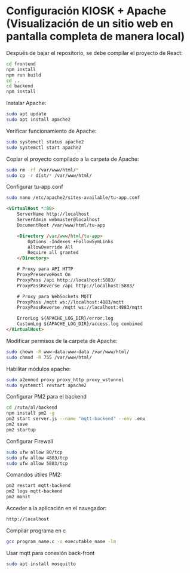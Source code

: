 # Configuración KIOSK + Apache (Visualización de un sitio web en pantalla completa de manera local)

Después de bajar el repositorio, se debe compilar el proyecto de React:

```bash
cd frontend
npm install
npm run build
cd ..
cd backend
npm install
```

Instalar Apache:

```bash
sudo apt update
sudo apt install apache2
```

Verificar funcionamiento de Apache:

```bash
sudo systemctl status apache2
sudo systemctl start apache2
```

Copiar el proyecto compilado a la carpeta de Apache:

```bash
sudo rm -rf /var/www/html/*
sudo cp -r dist/* /var/www/html/
```

Configurar tu-app.conf
```bash
sudo nano /etc/apache2/sites-available/tu-app.conf
```

```html
<VirtualHost *:80>
    ServerName http://localhost
    ServerAdmin webmaster@localhost
    DocumentRoot /var/www/html/tu-app

    <Directory /var/www/html/tu-app>
        Options -Indexes +FollowSymLinks
        AllowOverride All
        Require all granted
    </Directory>

    # Proxy para API HTTP
    ProxyPreserveHost On
    ProxyPass /api http://localhost:5883/
    ProxyPassReverse /api http://localhost:5883/

    # Proxy para WebSockets MQTT
    ProxyPass /mqtt ws://localhost:4883/mqtt
    ProxyPassReverse /mqtt ws://localhost:4883/mqtt

    ErrorLog ${APACHE_LOG_DIR}/error.log
    CustomLog ${APACHE_LOG_DIR}/access.log combined
</VirtualHost>
```

Modificar permisos de la carpeta de Apache:

```bash
sudo chown -R www-data:www-data /var/www/html/
sudo chmod -R 755 /var/www/html/
```

Habilitar módulos apache:

```bash
sudo a2enmod proxy proxy_http proxy_wstunnel
sudo systemctl restart apache2
```

Configurar PM2 para el backend

```bash
cd /ruta/al/backend
npm install pm2 -g
pm2 start server.js --name "mqtt-backend" --env .env
pm2 save
pm2 startup
```

Configurar Firewall
```bash
sudo ufw allow 80/tcp
sudo ufw allow 4883/tcp
sudo ufw allow 5883/tcp
```

Comandos útiles PM2:
```bash
pm2 restart mqtt-backend
pm2 logs mqtt-backend
pm2 monit
```

Acceder a la aplicación en el navegador:

```bash
http://localhost
```
Compilar programa en c
```bash
gcc program_name.c -o executable_name -lm
```

Usar mqtt para conexión back-front
```bash
sudo apt install mosquitto
```


